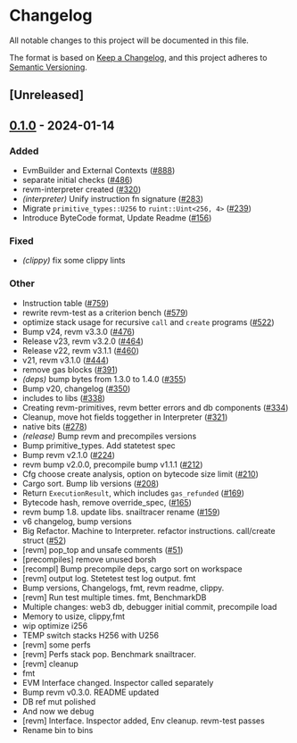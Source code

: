 # Changelog
All notable changes to this project will be documented in this file.

The format is based on [Keep a Changelog](https://keepachangelog.com/en/1.0.0/),
and this project adheres to [Semantic Versioning](https://semver.org/spec/v2.0.0.html).

## [Unreleased]

## [0.1.0](https://github.com/lorenzofero/revm/releases/tag/revm-test-v0.1.0) - 2024-01-14

### Added
- EvmBuilder and External Contexts ([#888](https://github.com/lorenzofero/revm/pull/888))
- separate initial checks ([#486](https://github.com/lorenzofero/revm/pull/486))
- revm-interpreter created ([#320](https://github.com/lorenzofero/revm/pull/320))
- *(interpreter)* Unify instruction fn signature ([#283](https://github.com/lorenzofero/revm/pull/283))
- Migrate `primitive_types::U256` to `ruint::Uint<256, 4>` ([#239](https://github.com/lorenzofero/revm/pull/239))
- Introduce ByteCode format, Update Readme ([#156](https://github.com/lorenzofero/revm/pull/156))

### Fixed
- *(clippy)* fix some clippy lints

### Other
- Instruction table ([#759](https://github.com/lorenzofero/revm/pull/759))
- rewrite revm-test as a criterion bench ([#579](https://github.com/lorenzofero/revm/pull/579))
- optimize stack usage for recursive `call` and `create` programs ([#522](https://github.com/lorenzofero/revm/pull/522))
- Bump v24, revm v3.3.0 ([#476](https://github.com/lorenzofero/revm/pull/476))
- Release v23, revm v3.2.0 ([#464](https://github.com/lorenzofero/revm/pull/464))
- Release v22, revm v3.1.1 ([#460](https://github.com/lorenzofero/revm/pull/460))
- v21, revm v3.1.0 ([#444](https://github.com/lorenzofero/revm/pull/444))
- remove gas blocks ([#391](https://github.com/lorenzofero/revm/pull/391))
- *(deps)* bump bytes from 1.3.0 to 1.4.0 ([#355](https://github.com/lorenzofero/revm/pull/355))
- Bump v20, changelog ([#350](https://github.com/lorenzofero/revm/pull/350))
- includes to libs ([#338](https://github.com/lorenzofero/revm/pull/338))
- Creating revm-primitives, revm better errors and db components  ([#334](https://github.com/lorenzofero/revm/pull/334))
- Cleanup, move hot fields toggether in Interpreter ([#321](https://github.com/lorenzofero/revm/pull/321))
- native bits ([#278](https://github.com/lorenzofero/revm/pull/278))
- *(release)* Bump revm and precompiles versions
- Bump primitive_types. Add statetest spec
- Bump revm v2.1.0 ([#224](https://github.com/lorenzofero/revm/pull/224))
- revm bump v2.0.0, precompile bump v1.1.1 ([#212](https://github.com/lorenzofero/revm/pull/212))
- Cfg choose create analysis, option on bytecode size limit ([#210](https://github.com/lorenzofero/revm/pull/210))
- Cargo sort. Bump lib versions ([#208](https://github.com/lorenzofero/revm/pull/208))
- Return `ExecutionResult`, which includes `gas_refunded` ([#169](https://github.com/lorenzofero/revm/pull/169))
- Bytecode hash, remove override_spec, ([#165](https://github.com/lorenzofero/revm/pull/165))
- revm bump 1.8. update libs. snailtracer rename ([#159](https://github.com/lorenzofero/revm/pull/159))
- v6 changelog, bump versions
- Big Refactor. Machine to Interpreter. refactor instructions. call/create struct ([#52](https://github.com/lorenzofero/revm/pull/52))
- [revm] pop_top and unsafe comments ([#51](https://github.com/lorenzofero/revm/pull/51))
- [precompiles] remove unused borsh
- [recompl] Bump precompile deps, cargo sort on workspace
- [revm] output log. Stetetest test log output. fmt
- Bump versions, Changelogs, fmt, revm readme, clippy.
- [revm] Run test multiple times. fmt, BenchmarkDB
- Multiple changes: web3 db, debugger initial commit, precompile load
- Memory to usize, clippy,fmt
- wip optimize i256
- TEMP switch stacks H256 with U256
- [revm] some perfs
- [revm] Perfs stack pop. Benchmark snailtracer.
- [revm] cleanup
- fmt
- EVM Interface changed. Inspector called separately
- Bump revm v0.3.0. README updated
- DB ref mut polished
- And now we debug
- [revm] Interface. Inspector added, Env cleanup. revm-test passes
- Rename bin to bins
